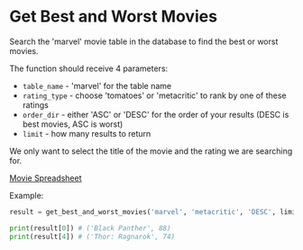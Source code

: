 # Get Best and Worst Movies

Search the 'marvel' movie table in the database to find the best or worst movies.

The function should receive 4 parameters: 
* `table_name` - 'marvel' for the table name
* `rating_type` - choose 'tomatoes' or 'metacritic' to rank by one of these ratings
* `order_dir` - either 'ASC' or 'DESC' for the order of your results (DESC is best movies, ASC is worst)
* `limit` - how many results to return

We only want to select the title of the movie and the rating we are searching for.

[Movie Spreadsheet](https://docs.google.com/spreadsheets/d/177aVH1m4kliVPFeZyL_M49xFu1nTlAj29xmZgDQ045Q/edit?usp=sharing)

Example:

```python
result = get_best_and_worst_movies('marvel', 'metacritic', 'DESC', limit=3)

print(result[0]) # ('Black Panther', 88)
print(result[4]) # ('Thor: Ragnarok', 74)
```